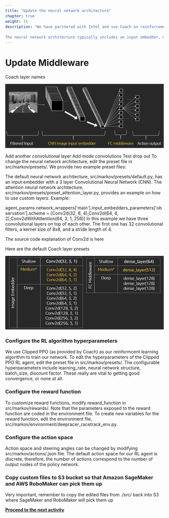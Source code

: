 ```yaml
---
title: "Update the neural network architecture"
chapter: true
weight: 15
description: "We have partnered with Intel and use Coach as reinforcement learning framework. Furthermore, we are using Tensorflow as our deep learning framework.

The neural network architecture typically includes an input embedder, middleware, and an output head, see descriptions here. In this section we are interested in changing the middleware."
---
```


# Update Middleware

Coach layer names

![Image](/static/images/400workshop/coachnames.png)

Add another convolutional layer
Add mode convolutions
Test drop out
To change the neural network architecture, edit the preset file in src/markov/presets/. We provide two example preset files:

The default neural network architecture, src/markov/presets/default.py, has an input embedder with a 3 layer Convolutional Neural Network (CNN).
The attention neural network architecture, src/markov/presets/preset_attention_layer.py, provides an example on how to use custom layers.
Example:

agent_params.network_wrappers['main'].input_embedders_parameters['observation'].scheme = [Conv2d(32, 8, 4),Conv2d(64, 4, 2),Conv2dWithAttention(64, 3, 1, 256)]
In this example we have three convolutional layers on top of each other. The first one has 32 convolutional filters, a kernel size of 8x8, and a stride length of 4.

The source code explanation of Conv2d is here

Here are the default Coach layer presets

![Image](/static/images/400workshop/coachlayerpresets.png)

### Configure the RL algorithm hyperparameters

We use Clipped PPO (as provided by Coach) as our reinformcent learning algorithm to train our network. To edit the hyperparameters of the Clipped PPO RL agent, edit the preset file in src/markov/presets/. The configurable hyperparameters include learning_rate, neural network structure, batch_size, discount factor. These really are vital to getting good convergence, or none at all.

### Configure the reward function

To customize reward functions, modify reward_function in src/markov/rewards/. Note that the parameters exposed to the reward function are coded in the environment file. To create new variables for the reward function, edit the environment file, src/markov/environment/deepracer_racetrack_env.py.

### Configure the action space

Action space and steering angles can be changed by modifying src/markov/actions/.json file. The default action space for our RL agent is discrete, therefore, the number of actions correspond to the number of output nodes of the policy network.

### Copy custom files to S3 bucket so that Amazon SageMaker and AWS RoboMaker can pick them up

Very important, remember to copy the edited files from ./src/ back into S3 where SageMaker and RoboMaker will pick them up


**[Proceed to the next activity](../starttraining/)**

